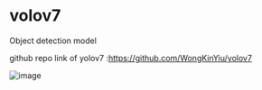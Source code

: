 # volov7
Object detection model


github repo link of yolov7 :https://github.com/WongKinYiu/yolov7

![image](https://github.com/user-attachments/assets/db821abf-ba60-4574-aa4e-faafc6530435)
